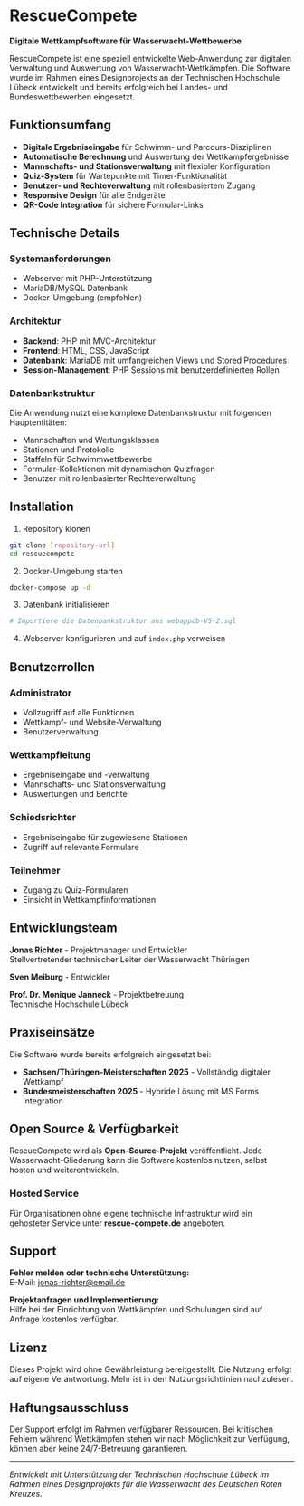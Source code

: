 # RescueCompete

**Digitale Wettkampfsoftware für Wasserwacht-Wettbewerbe**

RescueCompete ist eine speziell entwickelte Web-Anwendung zur digitalen Verwaltung und Auswertung von Wasserwacht-Wettkämpfen. Die Software wurde im Rahmen eines Designprojekts an der Technischen Hochschule Lübeck entwickelt und bereits erfolgreich bei Landes- und Bundeswettbewerben eingesetzt.

## Funktionsumfang

- **Digitale Ergebniseingabe** für Schwimm- und Parcours-Disziplinen
- **Automatische Berechnung** und Auswertung der Wettkampfergebnisse
- **Mannschafts- und Stationsverwaltung** mit flexibler Konfiguration
- **Quiz-System** für Wartepunkte mit Timer-Funktionalität
- **Benutzer- und Rechteverwaltung** mit rollenbasiertem Zugang
- **Responsive Design** für alle Endgeräte
- **QR-Code Integration** für sichere Formular-Links

## Technische Details

### Systemanforderungen
- Webserver mit PHP-Unterstützung
- MariaDB/MySQL Datenbank
- Docker-Umgebung (empfohlen)

### Architektur
- **Backend**: PHP mit MVC-Architektur
- **Frontend**: HTML, CSS, JavaScript
- **Datenbank**: MariaDB mit umfangreichen Views und Stored Procedures
- **Session-Management**: PHP Sessions mit benutzerdefinierten Rollen

### Datenbankstruktur
Die Anwendung nutzt eine komplexe Datenbankstruktur mit folgenden Hauptentitäten:
- Mannschaften und Wertungsklassen
- Stationen und Protokolle
- Staffeln für Schwimmwettbewerbe
- Formular-Kollektionen mit dynamischen Quizfragen
- Benutzer mit rollenbasierter Rechteverwaltung

## Installation

1. Repository klonen
```bash
git clone [repository-url]
cd rescuecompete
```

2. Docker-Umgebung starten
```bash
docker-compose up -d
```

3. Datenbank initialisieren
```bash
# Importiere die Datenbankstruktur aus webappdb-V5-2.sql
```

4. Webserver konfigurieren und auf `index.php` verweisen

## Benutzerrollen

### Administrator
- Vollzugriff auf alle Funktionen
- Wettkampf- und Website-Verwaltung
- Benutzerverwaltung

### Wettkampfleitung
- Ergebniseingabe und -verwaltung
- Mannschafts- und Stationsverwaltung
- Auswertungen und Berichte

### Schiedsrichter
- Ergebniseingabe für zugewiesene Stationen
- Zugriff auf relevante Formulare

### Teilnehmer
- Zugang zu Quiz-Formularen
- Einsicht in Wettkampfinformationen

## Entwicklungsteam

**Jonas Richter** - Projektmanager und Entwickler  
Stellvertretender technischer Leiter der Wasserwacht Thüringen

**Sven Meiburg** - Entwickler

**Prof. Dr. Monique Janneck** - Projektbetreuung  
Technische Hochschule Lübeck

## Praxiseinsätze

Die Software wurde bereits erfolgreich eingesetzt bei:
- **Sachsen/Thüringen-Meisterschaften 2025** - Vollständig digitaler Wettkampf
- **Bundesmeisterschaften 2025** - Hybride Lösung mit MS Forms Integration

## Open Source & Verfügbarkeit

RescueCompete wird als **Open-Source-Projekt** veröffentlicht. Jede Wasserwacht-Gliederung kann die Software kostenlos nutzen, selbst hosten und weiterentwickeln.

### Hosted Service
Für Organisationen ohne eigene technische Infrastruktur wird ein gehosteter Service unter **rescue-compete.de** angeboten.

## Support

**Fehler melden oder technische Unterstützung:**  
E-Mail: jonas-richter@email.de

**Projektanfragen und Implementierung:**  
Hilfe bei der Einrichtung von Wettkämpfen und Schulungen sind auf Anfrage kostenlos verfügbar.

## Lizenz

Dieses Projekt wird ohne Gewährleistung bereitgestellt. Die Nutzung erfolgt auf eigene Verantwortung. 
Mehr ist in den Nutzungsrichtlinien nachzulesen.

## Haftungsausschluss

Der Support erfolgt im Rahmen verfügbarer Ressourcen. Bei kritischen Fehlern während Wettkämpfen stehen wir nach Möglichkeit zur Verfügung, können aber keine 24/7-Betreuung garantieren.

---

*Entwickelt mit Unterstützung der Technischen Hochschule Lübeck im Rahmen eines Designprojekts für die Wasserwacht des Deutschen Roten Kreuzes.*
